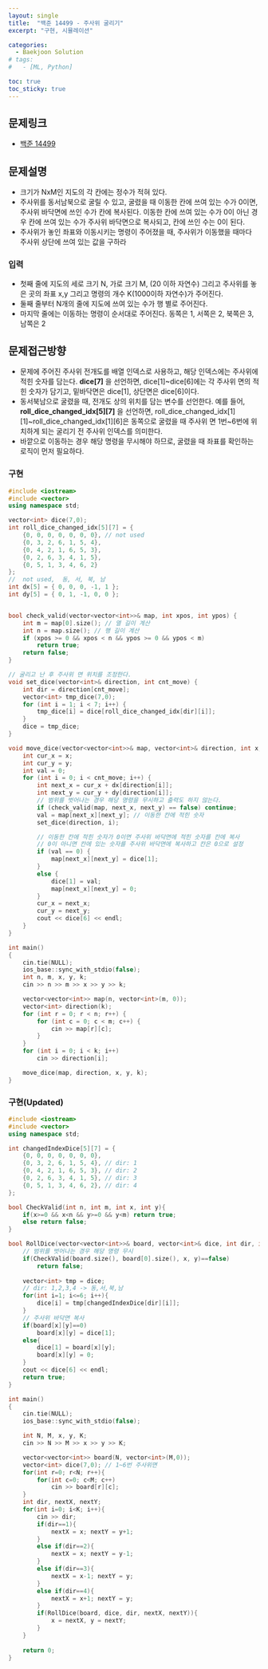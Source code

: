 ```yaml
---
layout: single
title:  "백준 14499 - 주사위 굴리기"
excerpt: "구현, 시뮬레이션"

categories:
  - Baekjoon Solution
# tags:
#   - [ML, Python]

toc: true
toc_sticky: true
---
```


## 문제링크
- [백준 14499](https://www.acmicpc.net/problem/14499)

## 문제설명
- 크기가 NxM인 지도의 각 칸에는 정수가 적혀 있다.
- 주사위를 동서남북으로 굴릴 수 있고, 굴렸을 때 이동한 칸에 쓰여 있는 수가 0이면, 주사위 바닥면에 쓰인 수가 칸에 복사된다. 이동한 칸에 쓰여 있는 수가 0이 아닌 경우 칸에 쓰여 있는 수가 주사위 바닥면으로 복사되고, 칸에 쓰인 수는 0이 된다.
- 주사위가 놓인 좌표와 이동시키는 명령이 주어졌을 때, 주사위가 이동했을 때마다 주사위 상단에 쓰여 있는 값을 구하라

### 입력
- 첫째 줄에 지도의 세로 크기 N, 가로 크기 M, (20 이하 자연수) 그리고 주사위를 놓은 곳의 좌표 x,y 그리고 명령의 개수 K(1000이하 자연수)가 주어진다.
- 둘째 줄부터 N개의 줄에 지도에 쓰여 있는 수가 행 별로 주어진다. 
- 마지막 줄에는 이동하는 명령이 순서대로 주어진다. 동쪽은 1, 서쪽은 2, 북쪽은 3, 남쪽은 2

## 문제접근방향
- 문제에 주어진 주사위 전개도를 배열 인덱스로 사용하고, 해당 인덱스에는 주사위에 적힌 숫자를 담는다. **dice[7]** 을 선언하면, dice[1]~dice[6]에는 각 주사위 면의 적힌 숫자가 담기고, 밑바닥면은 dice[1], 상단면은 dice[6]이다.
- 동서북남으로 굴렸을 때, 전개도 상의 위치를 담는 변수를 선언한다. 예를 들어, **roll_dice_changed_idx[5][7]** 을 선언하면, roll_dice_changed_idx[1][1]~roll_dice_changed_idx[1][6]은 동쪽으로 굴렸을 때 주사위 면 1번~6번에 위치하게 되는 굴리기 전 주사위 인덱스를 의미한다. 
- 바깥으로 이동하는 경우 해당 명령을 무시해야 하므로, 굴렸을 때 좌표를 확인하는 로직이 먼저 필요하다.


### 구현
```c++
#include <iostream>
#include <vector>
using namespace std;

vector<int> dice(7,0);
int roll_dice_changed_idx[5][7] = {
	{0, 0, 0, 0, 0, 0, 0}, // not used
	{0, 3, 2, 6, 1, 5, 4},
	{0, 4, 2, 1, 6, 5, 3},
	{0, 2, 6, 3, 4, 1, 5},
	{0, 5, 1, 3, 4, 6, 2}
};
//	not used,  동, 서, 북, 남
int dx[5] = { 0, 0, 0, -1, 1 };
int dy[5] = { 0, 1, -1, 0, 0 };


bool check_valid(vector<vector<int>>& map, int xpos, int ypos) {
	int m = map[0].size(); // 열 길이 계산
	int n = map.size(); // 행 길이 계산
	if (xpos >= 0 && xpos < n && ypos >= 0 && ypos < m) 
		return true;
	return false;
}

// 굴리고 난 후 주사위 면 위치를 조정한다.
void set_dice(vector<int>& direction, int cnt_move) {
	int dir = direction[cnt_move];
	vector<int> tmp_dice(7,0);
	for (int i = 1; i < 7; i++) {
		tmp_dice[i] = dice[roll_dice_changed_idx[dir][i]];
	}
	dice = tmp_dice;
}

void move_dice(vector<vector<int>>& map, vector<int>& direction, int x, int y, int cnt_move) {
	int cur_x = x;
	int cur_y = y;
	int val = 0;
	for (int i = 0; i < cnt_move; i++) {
		int next_x = cur_x + dx[direction[i]];
		int next_y = cur_y + dy[direction[i]];
		// 범위를 벗어나는 경우 해당 명령을 무시하고 출력도 하지 않는다.
		if (check_valid(map, next_x, next_y) == false) continue;
		val = map[next_x][next_y]; // 이동한 칸에 적힌 숫자
		set_dice(direction, i);

		// 이동한 칸에 적힌 숫자가 0이면 주사위 바닥면에 적힌 숫자를 칸에 복사
		// 0이 아니면 칸에 있는 숫자를 주사위 바닥면에 복사하고 칸은 0으로 설정
		if (val == 0) {
			map[next_x][next_y] = dice[1];
		}
		else {
			dice[1] = val;
			map[next_x][next_y] = 0;
		}
		cur_x = next_x;
		cur_y = next_y;
		cout << dice[6] << endl;
	}
}

int main()
{
	cin.tie(NULL);
	ios_base::sync_with_stdio(false);
	int n, m, x, y, k;
	cin >> n >> m >> x >> y >> k;

	vector<vector<int>> map(n, vector<int>(m, 0));
	vector<int> direction(k);
	for (int r = 0; r < n; r++) {
		for (int c = 0; c < m; c++) {
			cin >> map[r][c];
		}
	}
	for (int i = 0; i < k; i++)
		cin >> direction[i];

	move_dice(map, direction, x, y, k);
}
```

### 구현(Updated)
```c++
#include <iostream>
#include <vector>
using namespace std;

int changedIndexDice[5][7] = {
    {0, 0, 0, 0, 0, 0, 0},
    {0, 3, 2, 6, 1, 5, 4}, // dir: 1
    {0, 4, 2, 1, 6, 5, 3}, // dir: 2
    {0, 2, 6, 3, 4, 1, 5}, // dir: 3
    {0, 5, 1, 3, 4, 6, 2}, // dir: 4
};

bool CheckValid(int n, int m, int x, int y){
    if(x>=0 && x<n && y>=0 && y<m) return true;
    else return false;
}

bool RollDice(vector<vector<int>>& board, vector<int>& dice, int dir, int x, int y){
    // 범위를 벗어나는 경우 해당 명령 무시
    if(CheckValid(board.size(), board[0].size(), x, y)==false) 
        return false;
    
    vector<int> tmp = dice;
    // dir: 1,2,3,4 -> 동,서,북,남
    for(int i=1; i<=6; i++){
        dice[i] = tmp[changedIndexDice[dir][i]];
    }
    // 주사위 바닥면 복사
    if(board[x][y]==0) 
        board[x][y] = dice[1];
    else{
        dice[1] = board[x][y];
        board[x][y] = 0;
    }
    cout << dice[6] << endl;
    return true;
}

int main()
{
    cin.tie(NULL);
    ios_base::sync_with_stdio(false);

    int N, M, x, y, K;
    cin >> N >> M >> x >> y >> K;

    vector<vector<int>> board(N, vector<int>(M,0));
    vector<int> dice(7,0); // 1~6번 주사위면
    for(int r=0; r<N; r++){
        for(int c=0; c<M; c++)
            cin >> board[r][c];
    }
    int dir, nextX, nextY;
    for(int i=0; i<K; i++){
        cin >> dir;
        if(dir==1){
            nextX = x; nextY = y+1;
        }
        else if(dir==2){
            nextX = x; nextY = y-1;
        }
        else if(dir==3){
            nextX = x-1; nextY = y;
        }
        else if(dir==4){
            nextX = x+1; nextY = y;
        }
        if(RollDice(board, dice, dir, nextX, nextY)){
            x = nextX, y = nextY;
        }
    }
    
    return 0;
}

```
